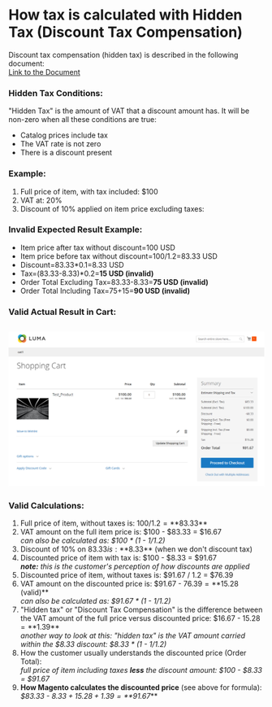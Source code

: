 # How tax is calculated with Hidden Tax (Discount Tax Compensation)

 Discount tax compensation (hidden tax) is described in the following document:<br />
[Link to the Document](https://wiki.corp.magento.com/pages/viewpage.action?spaceKey=MAGE2&amp;title=SRS_Tax+Calculation#SRS_TaxCalculation-WhatisaHiddenTax)

### Hidden Tax Conditions:
&quot;Hidden Tax&quot; is the amount of VAT that a discount amount has. It will be non-zero when all these conditions are true:
- Catalog prices include tax
- The VAT rate is not zero
- There is a discount present

### Example:
1) Full price of item, with tax included: $100
2) VAT at: 20%
3) Discount of 10% applied on item price excluding taxes:

### Invalid Expected Result Example:
- Item price after tax without discount=100 USD
- Item price before tax without discount=100/1.2=83.33 USD
- Discount=83.33\*0.1=8.33 USD
- Tax=(83.33-8.33)\*0.2=**15 USD (invalid)**
- Order Total Excluding Tax=83.33-8.33=**75 USD (invalid)**
- Order Total Including Tax=75+15=**90 USD (invalid)**

### Valid Actual Result in Cart:
![Image](/src/images/images/hidden-tax.png "Image")
---


 ### Valid Calculations:
1) Full price of item, without taxes is: $100 / 1.2 = **$83.33**
2) VAT amount on the full item price is: $100 - $83.33 = $16.67<br>
*can also be calculated as: $100 \* (1 - 1/1.2)*<br>
3) Discount of 10% on $83.33 is: **$8.33** (when we don&#39;t discount tax)
4) Discounted price of item with tax is: $100 - $8.33 = $91.67<br>
***note:** this is the customer&#39;s perception of how discounts are applied*<br>
5) Discounted price of item, without taxes is: $91.67 / 1.2 = $76.39
6) VAT amount on the discounted price is: $91.67 - $76.39 = **$15.28 (valid)**<br>
*can also be calculated as: $91.67 \* (1 - 1/1.2)*<br>
7) &quot;Hidden tax&quot; or &quot;Discount Tax Compensation&quot; is the difference between the VAT amount of the full price versus discounted price: $16.67 - $15.28 = **$1.39**<br>
 *another way to look at this: &quot;hidden tax&quot; is the VAT amount carried within the $8.33 discount: $8.33 \* (1 - 1/1.2)*<br>
8) How the customer usually understands the discounted price (Order Total):<br>
*full price of item including taxes **less** the discount amount: $100 - $8.33 = $91.67*<br>
9) **How Magento calculates the discounted price** (see above for formula):<br>
*$83.33 - $8.33 + 15.28 + 1.39 = **$91.67***
